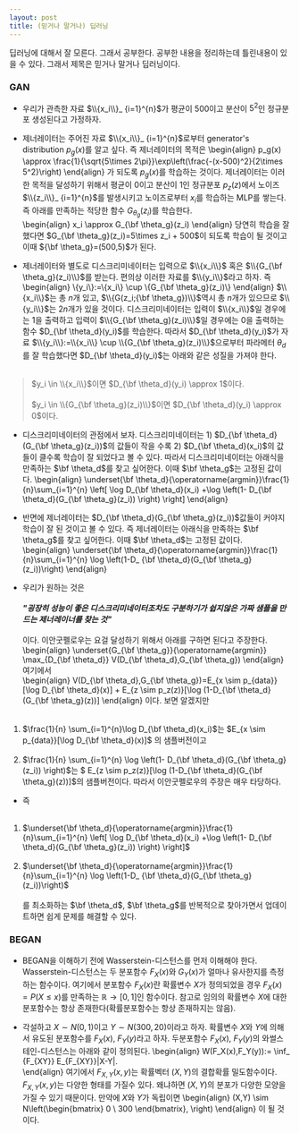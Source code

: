 ```yaml
---
layout: post 
title: (믿거나 말거나) 딥러닝 
---
```


딥러닝에 대해서 잘 모른다. 그래서 공부한다. 공부한 내용을 정리하는데 틀린내용이 있을 수 있다. 그래서 제목은 믿거나 말거나 딥러닝이다. 

### GAN 

- 우리가 관측한 자료 $\\{x_i\\}_ {i=1}^{n}$가 평균이 $500$이고 분산이 $5^2$인 정규분포 생성된다고 가정하자. 

- 제너레이터는 주어진 자료 $\\{x_i\\}_ {i=1}^{n}$로부터 generator's distribution $p_g(x)$를 알고 싶다. 즉 제너레이터의 목적은 
\begin{align}
p_g(x) \approx \frac{1}{\sqrt{5\times 2\pi}}\exp\left(\frac{-(x-500)^2}{2\times 5^2}\right)
\end{align}
가 되도록 $p_g(x)$를 학습하는 것이다. 제너레이터는 이러한 목적을 달성하기 위해서 평균이 0이고 분산이 1인 정규분포 $p_z(z)$에서 노이즈 $\\{z_i\\}_ {i=1}^{n}$를 발생시키고 노이즈로부터 $x_i$를 학습하는 MLP를 쌓는다. 즉 아래를 만족하는 적당한 함수 $G_{\theta_g}(z_i)$를 학습한다.  
\begin{align}
x_i \approx G_{\bf \theta_g}(z_i)
\end{align}
당연히 학습을 잘 했다면 $G_{\bf \theta_g}(z_i)=5\times z_i + 500$이 되도록 학습이 될 것이고 이때 ${\bf \theta_g}=(500,5)$가 된다. 

- 제너레이터와 별도로 디스크리미네이터는 입력으로 $\\{x_i\\}$ 혹은 $\\{G_{\bf \theta_g}(z_i)\\}$를 받는다. 편의상 이러한 자료를 $\\{y_i\\}$라고 하자. 즉 
\begin{align}
\\{y_i\\}:=\\{x_i\\} \cup \\{G_{\bf \theta_g}(z_i)\\}
\end{align}
$\\{x_i\\}$는 총 $n$개 있고, $\\{G(z_i;{\bf \theta_g})\\}$역시 총 $n$개가 있으므로 $\\{y_i\\}$는 $2n$개가 있을 것이다. 디스크리미네이터는 입력이 $\\{x_i\\}$일 경우에는 1을 출력하고 입력이 $\\{G_{\bf \theta_g}(z_i)\\}$일 경우에는 0을 출력하는 함수 $D_{\bf \theta_d}(y_i)$를 학습한다. 따라서 $D_{\bf \theta_d}(y_i)$가 자료 $\\{y_i\\}:=\\{x_i\\} \cup \\{G_{\bf \theta_g}(z_i)\\}$으로부터 파라메터 $\theta_d$를 잘 학습했다면 $D_{\bf \theta_d}(y_i)$는 아래와 같은 성질을 가져야 한다. <br/><br/>
> $y_i \in \\{x_i\\}$이면 $D_{\bf \theta_d}(y_i) \approx 1$이다. <br/><br/>
> $y_i \in \\{G_{\bf \theta_g}(z_i)\\}$이면 $D_{\bf \theta_d}(y_i) \approx 0$이다. 

- 디스크리미네이터의 관점에서 보자. 디스크리미네이터는 1) $D_{\bf \theta_d}(G_{\bf \theta_g}(z_i))$의 값들이 작을 수록 2) $D_{\bf \theta_d}(x_i)$의 값들이 클수록 학습이 잘 되었다고 볼 수 있다. 따라서 디스크리미네이터는 아래식을 만족하는 $\bf \theta_d$를 찾고 싶어한다. 이때 $\bf \theta_g$는 고정된 값이다. 
\begin{align}
\underset{\bf \theta_d}{\operatorname{argmin}}\frac{1}{n}\sum_{i=1}^{n} \left[ \log D_{\bf \theta_d}(x_i) +\log \left(1- D_{\bf \theta_d}(G_{\bf \theta_g}(z_i)) \right) \right] 
\end{align}

- 반면에 제너레이터는 $D_{\bf \theta_d}(G_{\bf \theta_g}(z_i))$값들이 커야지 학습이 잘 된 것이고 볼 수 있다. 즉 제너레이터는 아래식을 만족하는 $\bf \theta_g$를 찾고 싶어한다. 이때 $\bf \theta_d$는 고정된 값이다.  
\begin{align}
\underset{\bf \theta_d}{\operatorname{argmin}}\frac{1}{n}\sum_{i=1}^{n} \log \left(1-D_ {\bf \theta_d}(G_{\bf \theta_g}(z_i))\right)
\end{align}

- 우리가 원하는 것은 <br/><br/>
***"굉장히 성능이 좋은 디스크리미네이터조차도 구분하기가 쉽지않은 가짜 샘플을 만드는 제너레이너를 찾는 것"***<br/><br/>
이다. 이안굿펠로우는 요걸 달성하기 위해서 아래를 구하면 된다고 주장한다.     
\begin{align}
\underset{G_{\bf \theta_g}}{\operatorname{argmin}} \max_{D_{\bf \theta_d}} V(D_{\bf \theta_d},G_{\bf \theta_g})
\end{align}
여기에서  
\begin{align}
V(D_{\bf \theta_d},G_{\bf \theta_g})=E_{x \sim p_{data}}[\log D_{\bf \theta_d}(x)] + E_{z \sim p_z(z)}[\log (1-D_{\bf \theta_d}(G_{\bf \theta_g}(z))]
\end{align}
이다. 보면 알겠지만 <br/><br/>
1) $\frac{1}{n} \sum_{i=1}^{n}\log D_{\bf \theta_d}(x_i)$는 $E_{x \sim p_{data}}[\log D_{\bf \theta_d}(x)]$ 의 샘플버전이고<br/><br/>
2) $\frac{1}{n} \sum_{i=1}^{n} \log \left(1- D_{\bf \theta_d}(G_{\bf \theta_g}(z_i)) \right)$는 $ E_{z \sim p_z(z)}[\log (1-D_{\bf \theta_d}(G_{\bf \theta_g}(z))]$의 샘플버전이다. 따라서 이안굿펠로우의 주장은 매우 타당하다. 

- 즉 <br/><br/>
1) $\underset{\bf \theta_d}{\operatorname{argmin}}\frac{1}{n}\sum_{i=1}^{n} \left[ \log D_{\bf \theta_d}(x_i) +\log \left(1- D_{\bf \theta_d}(G_{\bf \theta_g}(z_i)) \right) \right]$ <br/><br/>
2) $\underset{\bf \theta_d}{\operatorname{argmin}}\frac{1}{n}\sum_{i=1}^{n} \log \left(1-D_ {\bf \theta_d}(G_{\bf \theta_g}(z_i))\right)$ <br/><br/>
를 최소화하는 $\bf \theta_d$, $\bf \theta_g$를 반복적으로 찾아가면서 업데이트하면 쉽게 문제를 해결할 수 있다. 

### BEGAN 
- BEGAN을 이해하기 전에 Wasserstein-디스턴스를 먼저 이해해야 한다. Wasserstein-디스턴스는 두 분포함수 $F_{X}(x)$와 $G_{Y}(x)$가 얼마나 유사한지를 측정하는 함수이다. 여기에서 분포함수 $F_X(x)$란 확률변수 $X$가 정의되었을 경우 $F_X(x)=P(X\leq x)$를 만족하는 $\mathbb{R} \rightarrow [0,1]$인 함수이다. 참고로 임의의 확률변수 $X$에 대한 분포함수는 항상 존재한다(확률분포함수는 항상 존재하지는 않음).  

- 각설하고 $X \sim N(0,1)$이고 $Y \sim N(300,20)$이라고 하자. 확률변수 $X$와 $Y$에 의해서 유도된 분포함수를 $F_X(x)$, $F_Y(y)$라고 하자. 두분포함수 $F_X(x)$, $F_Y(y)$의 와썰스테인-디스턴스는 아래와 같이 정의된다. 
\begin{align}
W(F_X(x),F_Y(y)):= \inf_ {F_{XY}} E_{F_{XY}}\|X-Y\|.  
\end{align}
여기에서 $F_{X,Y}(x,y)$는 확률벡터 $(X,Y)$의 결합확률 밀도함수이다. $F_{X,Y}(x,y)$는 다양한 형태를 가질수 있다. 왜냐하면 $(X,Y)$의 분포가 다양한 모양을 가질 수 있기 때문이다. 만약에 $X$와 $Y$가 독립이면 
\begin{align}
(X,Y) \sim N\left(\begin{bmatrix} 0 \\ 300 \end{bmatrix},  \right)
\end{align}
이 될 것이다. 



